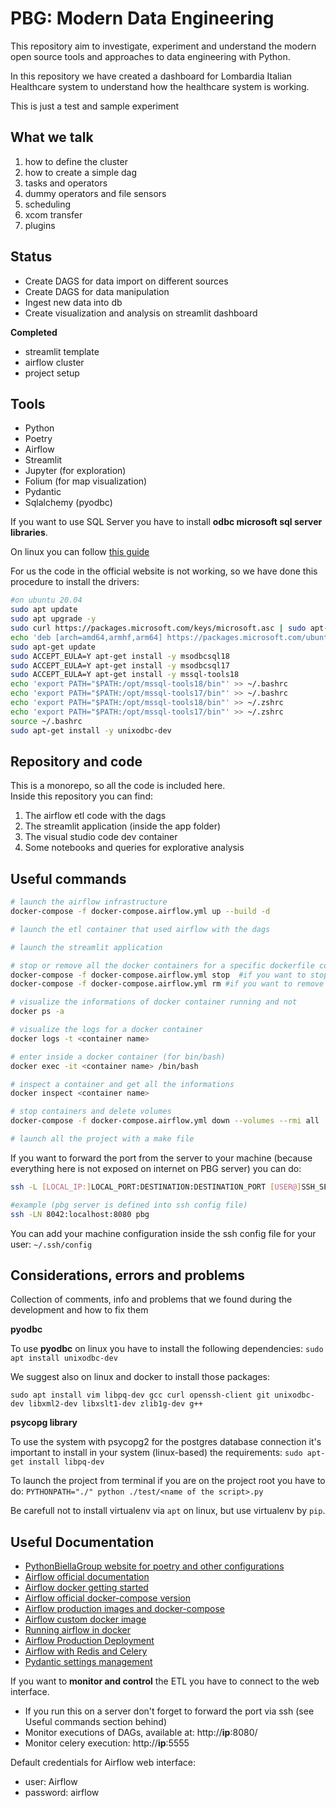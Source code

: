 # PBG: Modern Data Engineering

This repository aim to investigate, experiment and understand the modern open source tools and approaches to data engineering with Python.

In this repository we have created a dashboard for Lombardia Italian Healthcare system to understand how the healthcare system is working.

This is just a test and sample experiment

## What we talk

1. how to define the cluster
2. how to create a simple dag
3. tasks and operators
4. dummy operators and file sensors
5. scheduling
6. xcom transfer
7. plugins

## Status
- Create DAGS for data import on different sources
- Create DAGS for data manipulation
- Ingest new data into db
- Create visualization and analysis on streamlit dashboard

**Completed**
- streamlit template
- airflow cluster
- project setup

## Tools

- Python
- Poetry
- Airflow
- Streamlit
- Jupyter (for exploration)
- Folium (for map visualization)
- Pydantic
- Sqlalchemy (pyodbc)

If you want to use SQL Server you have to install **odbc microsoft sql server libraries**.

On linux you can follow [this guide](https://docs.microsoft.com/en-us/sql/connect/odbc/linux-mac/installing-the-microsoft-odbc-driver-for-sql-server?view=sql-server-ver15)

For us the code in the official website is not working, so we have done this procedure to install the drivers:
```bash 
#on ubuntu 20.04
sudo apt update
sudo apt upgrade -y
sudo curl https://packages.microsoft.com/keys/microsoft.asc | sudo apt-key add -
echo 'deb [arch=amd64,armhf,arm64] https://packages.microsoft.com/ubuntu/20.04/prod focal main' > sudo /etc/apt/sources.list.d/mssql-release.list 
sudo apt-get update
sudo ACCEPT_EULA=Y apt-get install -y msodbcsql18
sudo ACCEPT_EULA=Y apt-get install -y msodbcsql17
sudo ACCEPT_EULA=Y apt-get install -y mssql-tools18
echo 'export PATH="$PATH:/opt/mssql-tools18/bin"' >> ~/.bashrc
echo 'export PATH="$PATH:/opt/mssql-tools17/bin"' >> ~/.bashrc
echo 'export PATH="$PATH:/opt/mssql-tools18/bin"' >> ~/.zshrc
echo 'export PATH="$PATH:/opt/mssql-tools17/bin"' >> ~/.zshrc
source ~/.bashrc
sudo apt-get install -y unixodbc-dev
```

## Repository and code

This is a monorepo, so all the code is included here.  
Inside this repository you can find:
1. The airflow etl code with the dags
2. The streamlit application (inside the app folder)
3. The visual studio code dev container
4. Some notebooks and queries for explorative analysis


## Useful commands

```bash
# launch the airflow infrastructure
docker-compose -f docker-compose.airflow.yml up --build -d

# launch the etl container that used airflow with the dags

# launch the streamlit application

# stop or remove all the docker containers for a specific dockerfile configuration
docker-compose -f docker-compose.airflow.yml stop  #if you want to stop them
docker-compose -f docker-compose.airflow.yml rm #if you want to remove them

# visualize the informations of docker container running and not
docker ps -a

# visualize the logs for a docker container
docker logs -t <container name>

# enter inside a docker container (for bin/bash)
docker exec -it <container name> /bin/bash

# inspect a container and get all the informations
docker inspect <container name>

# stop containers and delete volumes
docker-compose -f docker-compose.airflow.yml down --volumes --rmi all

# launch all the project with a make file

```

If you want to forward the port from the server to your machine (because everything here is not exposed on internet on PBG server) you can do:
```bash
ssh -L [LOCAL_IP:]LOCAL_PORT:DESTINATION:DESTINATION_PORT [USER@]SSH_SERVER

#example (pbg server is defined into ssh config file)
ssh -LN 8042:localhost:8080 pbg

```
You can add your machine configuration inside the ssh config file for your user: `~/.ssh/config`


## Considerations,  errors and problems

Collection of comments, info and problems that we found during the development and how to fix them

**pyodbc**

To use **pyodbc** on linux you have to install the following dependencies:
`sudo apt install unixodbc-dev`

We suggest also on linux and docker to install those packages:
```
sudo apt install vim libpq-dev gcc curl openssh-client git unixodbc-dev libxml2-dev libxslt1-dev zlib1g-dev g++
```

**psycopg library**

To use the system with psycopg2 for the postgres database connection it's important to install in your system (linux-based) the requirements: `sudo apt-get install libpq-dev`

To launch the project from terminal if you are on the project root you have to do: `PYTHONPATH="./" python ./test/<name of the script>.py`

Be carefull not to install virtualenv via `apt` on linux, but use virtualenv by `pip`.

## Useful Documentation
- [PythonBiellaGroup website for poetry and other configurations](https://pythonbiellagroup.it)
- [Airflow official documentation](https://airflow.apache.org/docs/apache-airflow/stable/concepts/overview.html)
- [Airflow docker getting started](https://airflow.apache.org/docs/apache-airflow/stable/start/docker.html)
- [Airflow official docker-compose version](https://airflow.apache.org/docs/apache-airflow/stable/docker-compose.yaml)
- [Airflow production images and docker-compose](https://github.com/apache/airflow/issues/8605)
- [Airflow custom docker image](https://airflow.apache.org/docs/docker-stack/build.html)
- [Running airflow in docker](https://airflow.apache.org/docs/apache-airflow/2.1.3/start/docker.html)
- [Airflow Production Deployment](https://airflow.apache.org/docs/apache-airflow/1.10.14/production-deployment.html)
- [Airflow with Redis and Celery](https://medium.com/codex/how-to-scale-out-apache-airflow-2-0-with-redis-and-celery-3e668e003b5c)
- [Pydantic settings management](https://pydantic-docs.helpmanual.io/usage/settings/)

If you want to **monitor and control** the ETL you have to connect to the web interface.
- If you run this on a server don't forget to forward the port via ssh (see Useful commands section behind)
- Monitor executions of DAGs, available at: http://**ip**:8080/
- Monitor celery execution: http://**ip**:5555

Default credentials for Airflow web interface:
- user: Airflow
- password: airflow

